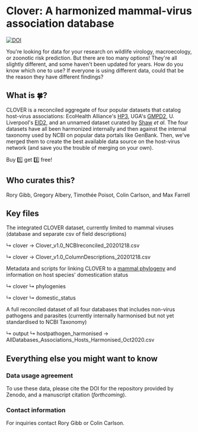 # Clover: A harmonized mammal-virus association database

[![DOI](https://zenodo.org/badge/312029561.svg)](https://zenodo.org/badge/latestdoi/312029561)

You're looking for data for your research on wildlife virology, macroecology, or zoonotic risk prediction. But there are too many options! They're all slightly different, and some haven't been updated for years. How do you know which one to use? If everyone is using different data, could that be the reason they have different findings?

## What is 🍀?

CLOVER is a reconciled aggregate of four popular datasets that catalog host-virus associations: EcoHealth Alliance's [HP3](https://github.com/ecohealthalliance/HP3), UGA's [GMPD2](http://onlinelibrary.wiley.com/doi/10.1002/ecy.1799/suppinfo), U. Liverpool's [EID2](https://eid2.liverpool.ac.uk/), and an unnamed dataset curated by [Shaw](https://doi.org/10.6084/m9.figshare.8262779) _et al._ The four datasets have all been harmonized internally and then against the internal taxonomy used by NCBI on popular data portals like GenBank. Then, we've merged them to create the best available data source on the host-virus network (and save you the trouble of merging on your own). 

Buy 1️⃣ get 3️⃣ free!

## Who curates this?
Rory Gibb, Gregory Albery, Timothée Poisot, Colin Carlson, and Max Farrell

## Key files

The integrated CLOVER dataset, currently limited to mammal viruses (database and separate csv of field descriptions)

 ↳ clover → Clover_v1.0_NCBIreconciled_20201218.csv

 ↳ clover → Clover_v1.0_ColumnDescriptions_20201218.csv
 
Metadata and scripts for linking CLOVER to a [mammal phylogeny](https://journals.plos.org/plosbiology/article?id=10.1371/journal.pbio.3000494) and information on host species' domestication status

 ↳ clover ↳ phylogenies

 ↳ clover ↳ domestic_status
 
A full reconciled dataset of all four databases that includes non-virus pathogens and parasites (currently internally harmonised but not yet standardised to NCBI Taxonomy)

 ↳ output ↳ hostpathogen_harmonised → AllDatabases_Associations_Hosts_Harmonised_Oct2020.csv
 
## Everything else you might want to know

### Data usage agreement

To use these data, please cite the DOI for the repository provided by Zenodo, and a manuscript citation (_forthcoming_).

### Contact information

For inquiries contact Rory Gibb or Colin Carlson.
